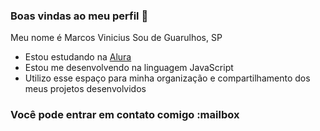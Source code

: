 ### Boas vindas ao meu perfil 🫶
Meu nome é Marcos Vinicius
Sou de Guarulhos, SP
- Estou estudando na [Alura](https://www.alura.com.br)
- Estou me desenvolvendo na linguagem JavaScript
- Utilizo esse espaço para minha organização e compartilhamento dos meus projetos desenvolvidos

### Você pode entrar em contato comigo :mailbox
